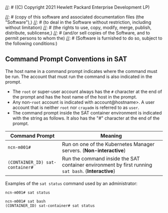 [//]: # ((C) Copyright 2021 Hewlett Packard Enterprise Development LP)

[//]: # (Permission is hereby granted, free of charge, to any person obtaining a)
[//]: # (copy of this software and associated documentation files (the "Software"),)
[//]: # (to deal in the Software without restriction, including without limitation)
[//]: # (the rights to use, copy, modify, merge, publish, distribute, sublicense,)
[//]: # (and/or sell copies of the Software, and to permit persons to whom the)
[//]: # (Software is furnished to do so, subject to the following conditions:)

[//]: # (The above copyright notice and this permission notice shall be included)
[//]: # (in all copies or substantial portions of the Software.)

[//]: # (THE SOFTWARE IS PROVIDED "AS IS", WITHOUT WARRANTY OF ANY KIND, EXPRESS OR)
[//]: # (IMPLIED, INCLUDING BUT NOT LIMITED TO THE WARRANTIES OF MERCHANTABILITY,)
[//]: # (FITNESS FOR A PARTICULAR PURPOSE AND NONINFRINGEMENT. IN NO EVENT SHALL)
[//]: # (THE AUTHORS OR COPYRIGHT HOLDERS BE LIABLE FOR ANY CLAIM, DAMAGES OR)
[//]: # (OTHER LIABILITY, WHETHER IN AN ACTION OF CONTRACT, TORT OR OTHERWISE,)
[//]: # (ARISING FROM, OUT OF OR IN CONNECTION WITH THE SOFTWARE OR THE USE OR)
[//]: # (OTHER DEALINGS IN THE SOFTWARE.)

## Command Prompt Conventions in SAT

The host name in a command prompt indicates where the command must be run. The account that must run the command is
also indicated in the prompt.

- The `root` or super-user account always has the `#` character at the end of the prompt and has the host name of the
  host in the prompt.
- Any non-`root` account is indicated with account@hostname>. A user account that is neither `root` nor `crayadm` is
  referred to as `user`.
- The command prompt inside the SAT container environment is indicated with the string as follows. It also has the "#"
  character at the end of the prompt.

| Command Prompt | Meaning |
|----------------|---------|
| `ncn-m001#` | Run on one of the Kubernetes Manager servers. (**Non-interactive**) |
| `(CONTAINER_ID) sat-container#` | Run the command inside the SAT container environment by first running `sat bash`. (**Interactive**) |

Examples of the `sat status` command used by an administrator:

```screen
ncn-m001# sat status
```

```screen
ncn-m001# sat bash
(CONTAINER_ID) sat-container# sat status
```
